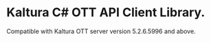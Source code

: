 # Kaltura C# OTT API Client Library.
Compatible with Kaltura OTT server version 5.2.6.5996 and above.
